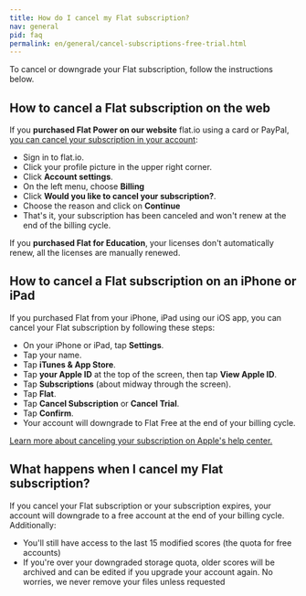 ```yaml
---
title: How do I cancel my Flat subscription?
nav: general
pid: faq
permalink: en/general/cancel-subscriptions-free-trial.html
---
```


To cancel or downgrade your Flat subscription, follow the instructions below.

## How to cancel a Flat subscription on the web

If you **purchased Flat Power on our website** flat.io using a card or PayPal, [you can cancel your subscription in your account](https://flat.io/settings/account/cancel-subscription):

* Sign in to flat.io.
* Click your profile picture in the upper right corner.
* Click **Account settings**.
* On the left menu, choose **Billing**
* Click **Would you like to cancel your subscription?**.
* Choose the reason and click on **Continue**
* That's it, your subscription has been canceled and won't renew at the end of the billing cycle.

If you **purchased Flat for Education**, your licenses don't automatically renew, all the licenses are manually renewed.

## How to cancel a Flat subscription on an iPhone or iPad

If you purchased Flat from your iPhone, iPad using our iOS app, you can cancel your Flat subscription by following these steps:

* On your iPhone or iPad, tap **Settings**.
* Tap your name.
* Tap **iTunes & App Store**.
* Tap **your Apple ID** at the top of the screen, then tap **View Apple ID**.
* Tap **Subscriptions** (about midway through the screen).
* Tap **Flat**.
* Tap **Cancel Subscription** or **Cancel Trial**.
* Tap **Confirm**.
* Your account will downgrade to Flat Free at the end of your billing cycle. 

[Learn more about canceling your subscription on Apple's help center.](https://support.apple.com/en-us/HT202039)

## What happens when I cancel my Flat subscription?

If you cancel your Flat subscription  or your subscription expires, your account will downgrade to a free account at the end of your billing cycle. Additionally:

* You'll still have access to the last 15 modified scores (the quota for free accounts)
* If you're over your downgraded storage quota, older scores will be archived and can be edited if you upgrade your account again. No worries, we never remove your files unless requested
